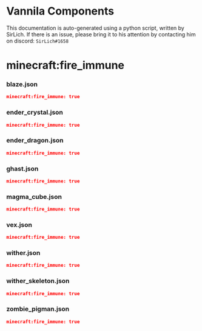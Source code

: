 # Vannila Components
This documentation is auto-generated using a python script, written by SirLich. If there is an issue, please bring it to his attention by contacting him on discord: `SirLich#1658`

# minecraft:fire_immune
### blaze.json
```JSON
minecraft:fire_immune: true
```

### ender_crystal.json
```JSON
minecraft:fire_immune: true
```

### ender_dragon.json
```JSON
minecraft:fire_immune: true
```

### ghast.json
```JSON
minecraft:fire_immune: true
```

### magma_cube.json
```JSON
minecraft:fire_immune: true
```

### vex.json
```JSON
minecraft:fire_immune: true
```

### wither.json
```JSON
minecraft:fire_immune: true
```

### wither_skeleton.json
```JSON
minecraft:fire_immune: true
```

### zombie_pigman.json
```JSON
minecraft:fire_immune: true
```

